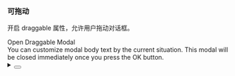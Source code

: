 ### 可拖动

开启 draggable 属性，允许用户拖动对话框。

<div class="cell-demo vp-raw">
  <yc-button @click="handleClick">Open Draggable Modal</yc-button>
  <yc-modal
    v-model:visible="visible"
    @ok="handleOk"
    @cancel="handleCancel"
    draggable>
    <template #title> Title </template>
    <div>
      You can customize modal body text by the current situation. This modal
      will be closed immediately once you press the OK button.
    </div>
  </yc-modal>
</div>

<script setup>
import { ref } from 'vue';
const visible = ref(false);
const handleClick = () => {
  visible.value = true;
};
const handleOk = () => {
  visible.value = false;
};
const handleCancel = () => {
  visible.value = false;
};
</script>

<details>
<summary>
 <button class="code-btn"  >
    <icon-code />
 </button>
</summary>

```vue
<template>
  <yc-button @click="handleClick">Open Draggable Modal</yc-button>
  <yc-modal
    v-model:visible="visible"
    @ok="handleOk"
    @cancel="handleCancel"
    draggable>
    <template #title> Title </template>
    <div>
      You can customize modal body text by the current situation. This modal
      will be closed immediately once you press the OK button.
    </div>
  </yc-modal>
</template>

<script setup>
import { ref } from 'vue';
const visible = ref(false);
const handleClick = () => {
  visible.value = true;
};
const handleOk = () => {
  visible.value = false;
};
const handleCancel = () => {
  visible.value = false;
};
</script>
```

</details>
